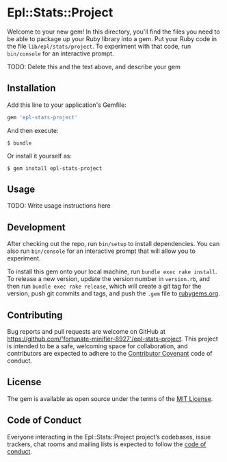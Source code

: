 # Epl::Stats::Project

Welcome to your new gem! In this directory, you'll find the files you need to be able to package up your Ruby library into a gem. Put your Ruby code in the file `lib/epl/stats/project`. To experiment with that code, run `bin/console` for an interactive prompt.

TODO: Delete this and the text above, and describe your gem

## Installation

Add this line to your application's Gemfile:

```ruby
gem 'epl-stats-project'
```

And then execute:

    $ bundle

Or install it yourself as:

    $ gem install epl-stats-project

## Usage

TODO: Write usage instructions here

## Development

After checking out the repo, run `bin/setup` to install dependencies. You can also run `bin/console` for an interactive prompt that will allow you to experiment.

To install this gem onto your local machine, run `bundle exec rake install`. To release a new version, update the version number in `version.rb`, and then run `bundle exec rake release`, which will create a git tag for the version, push git commits and tags, and push the `.gem` file to [rubygems.org](https://rubygems.org).

## Contributing

Bug reports and pull requests are welcome on GitHub at https://github.com/'fortunate-minifier-8927'/epl-stats-project. This project is intended to be a safe, welcoming space for collaboration, and contributors are expected to adhere to the [Contributor Covenant](http://contributor-covenant.org) code of conduct.

## License

The gem is available as open source under the terms of the [MIT License](https://opensource.org/licenses/MIT).

## Code of Conduct

Everyone interacting in the Epl::Stats::Project project’s codebases, issue trackers, chat rooms and mailing lists is expected to follow the [code of conduct](https://github.com/'fortunate-minifier-8927'/epl-stats-project/blob/master/CODE_OF_CONDUCT.md).
